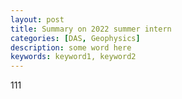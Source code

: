 ```yaml
---
layout: post
title: Summary on 2022 summer intern
categories: [DAS, Geophysics]
description: some word here
keywords: keyword1, keyword2
---
```


111